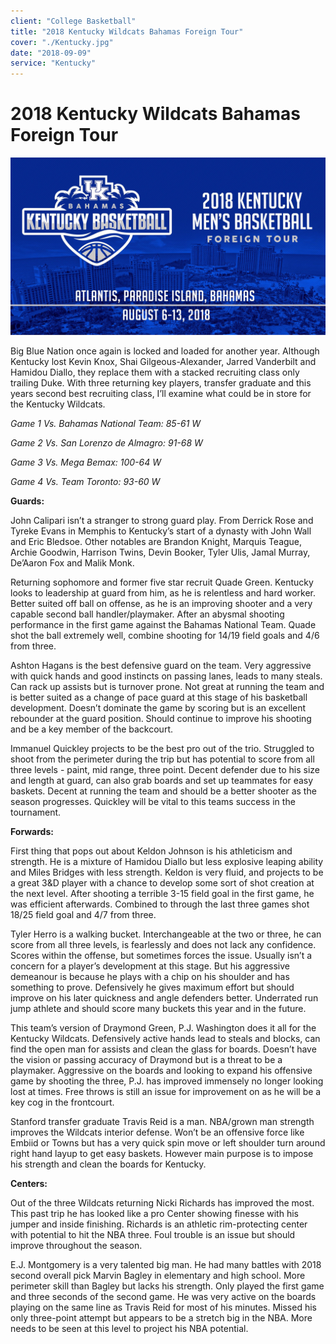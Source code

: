 ```yaml
---
client: "College Basketball"
title: "2018 Kentucky Wildcats Bahamas Foreign Tour"
cover: "./Kentucky.jpg"
date: "2018-09-09"
service: "Kentucky"
---
```

# 2018 Kentucky Wildcats Bahamas Foreign Tour

![](./Kentucky.jpg)

Big Blue Nation once again is locked and loaded for another year. Although Kentucky lost Kevin Knox, Shai Gilgeous-Alexander, Jarred Vanderbilt and Hamidou Diallo, they replace them with a stacked recruiting class only trailing Duke. With three returning key players, transfer graduate and this years second best recruiting class, I’ll examine what could be in store for the Kentucky Wildcats.

<i>Game 1 Vs. Bahamas National Team: 85-61 W

Game 2 Vs. San Lorenzo de Almagro: 91-68 W

Game 3 Vs. Mega Bemax: 100-64 W

Game 4 Vs. Team Toronto: 93-60 W</i>

<b>Guards:</b>

John Calipari isn’t a stranger to strong guard play. From Derrick Rose and Tyreke Evans in Memphis to Kentucky’s start of a dynasty with John Wall and Eric Bledsoe. Other notables are Brandon Knight, Marquis Teague, Archie Goodwin, Harrison Twins, Devin Booker, Tyler Ulis, Jamal Murray, De’Aaron Fox and Malik Monk.

Returning sophomore and former five star recruit Quade Green. Kentucky looks to leadership at guard from him, as he is relentless and hard worker. Better suited off ball on offense, as he is an improving shooter and a very capable second ball handler/playmaker. After an abysmal shooting performance in the first game against the Bahamas National Team. Quade shot the ball extremely well, combine shooting for 14/19 field goals and 4/6 from three.

Ashton Hagans is the best defensive guard on the team. Very aggressive with quick hands and good instincts on passing lanes, leads to many steals. Can rack up assists but is turnover prone. Not great at running the team and is better suited as a change of pace guard at this stage of his basketball development. Doesn’t dominate the game by scoring but is an excellent rebounder at the guard position. Should continue to improve his shooting and be a key member of the backcourt.

Immanuel Quickley projects to be the best pro out of the trio. Struggled to shoot from the perimeter during the trip but has potential to score from all three levels - paint, mid range, three point. Decent defender due to his size and length at guard, can also grab boards and set up teammates for easy baskets. Decent at running the team and should be a better shooter as the season progresses. Quickley will be vital to this teams success in the tournament.

<b>Forwards:</b>

First thing that pops out about Keldon Johnson is his athleticism and strength. He is a mixture of Hamidou Diallo but less explosive leaping ability and Miles Bridges with less strength. Keldon is very fluid, and projects to be a great 3&D player with a chance to develop some sort of shot creation at the next level. After shooting a terrible 3-15 field goal in the first game, he was efficient afterwards. Combined to through the last three games shot 18/25 field goal and 4/7 from three.

Tyler Herro is a walking bucket. Interchangeable at the two or three, he can score from all three levels, is fearlessly and does not lack any confidence. Scores within the offense, but sometimes forces the issue. Usually isn’t a concern for a player’s development at this stage. But his aggressive demeanour is because he plays with a chip on his shoulder and has something to prove. Defensively he gives maximum effort but should improve on his later quickness and angle defenders better. Underrated run jump athlete and should score many buckets this year and in the future.

This team’s version of Draymond Green, P.J. Washington does it all for the Kentucky Wildcats. Defensively active hands lead to steals and blocks, can find the open man for assists and clean the glass for boards. Doesn’t have the vision or passing accuracy of Draymond but is a threat to be a playmaker. Aggressive on the boards and looking to expand his offensive game by shooting the three, P.J. has improved immensely no longer looking lost at times. Free throws is still an issue for improvement on as he will be a key cog in the frontcourt.

Stanford transfer graduate Travis Reid is a man. NBA/grown man strength improves the Wildcats interior defense. Won’t be an offensive force like Embiid or Towns but has a very quick spin move or left shoulder turn around right hand layup to get easy baskets. However main purpose is to impose his strength and clean the boards for Kentucky.

<b>Centers:</b>

Out of the three Wildcats returning Nicki Richards has improved the most. This past trip he has looked like a pro Center showing finesse with his jumper and inside finishing. Richards is an athletic rim-protecting center with potential to hit the NBA three. Foul trouble is an issue but should improve throughout the season.

E.J. Montgomery is a very talented big man. He had many battles with 2018 second overall pick Marvin Bagley in elementary and high school. More perimeter skill than Bagley but lacks his strength. Only played the first game and three seconds of the second game. He was very active on the boards playing on the same line as Travis Reid for most of his minutes. Missed his only three-point attempt but appears to be a stretch big in the NBA. More needs to be seen at this level to project his NBA potential. 